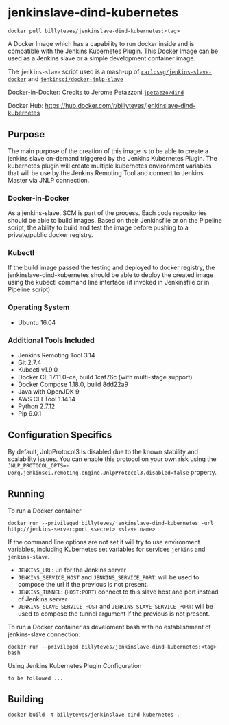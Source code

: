 # jenkinslave-dind-kubernetes

    docker pull billyteves/jenkinslave-dind-kubernetes:<tag>

A Docker Image which has a capability to run docker inside and is compatible with the Jenkins Kubernetes Plugin.
This Docker Image can be used as a Jenkins slave or a simple development container image.

The `jenkins-slave` script used is a mash-up of [`carlossg/jenkins-slave-docker`](https://github.com/carlossg/jenkins-slave-docker)
and [`jenkinsci/docker-jnlp-slave`](https://github.com/jenkinsci/docker-jnlp-slave)

Docker-in-Docker: Credits to Jerome Petazzoni [`jpetazzo/dind`](https://github.com/jpetazzo/dind)

Docker Hub: https://hub.docker.com/r/billyteves/jenkinslave-dind-kubernetes

## Purpose
The main purpose of the creation of this image is to be able to create a jenkins slave on-demand triggered by the Jenkins Kubernetes Plugin. The kubernetes plugin will create multiple kubernetes environment variables that will be use by the Jenkins Remoting Tool and connect to Jenkins Master via JNLP connection.

### Docker-in-Docker
As a jenkins-slave, SCM is part of the process. Each code repositories should be able to build images. Based on their Jenkinsfile or on the Pipeline script, the ability to build and test the image before pushing to a private/public docker registry.

### Kubectl
If the build image passed the testing and deployed to docker registry, the jenkinslave-dind-kubernetes should be able to deploy the created image using the kubectl command line interface (if invoked in Jenkinsfile or in Pipeline script).

### Operating System
* Ubuntu 16.04

### Additional Tools Included
* Jenkins Remoting Tool 3.14
* Git 2.7.4
* Kubectl v1.9.0
* Docker CE 17.11.0-ce, build 1caf76c (with multi-stage support)
* Docker Compose 1.18.0, build 8dd22a9
* Java with OpenJDK 9
* AWS CLI Tool 1.14.14
* Python 2.7.12
* Pip 9.0.1
## Configuration Specifics

By default, JnlpProtocol3 is disabled due to the known stability and scalability issues.
You can enable this protocol on your own risk using the 
<code>JNLP_PROTOCOL_OPTS=-Dorg.jenkinsci.remoting.engine.JnlpProtocol3.disabled=false</code> property.

## Running

To run a Docker container

    docker run --privileged billyteves/jenkinslave-dind-kubernetes -url http://jenkins-server:port <secret> <slave name>

If the command line options are not set it will try to use environment variables,
including Kubernetes set variables for services `jenkins` and `jenkins-slave`.

* `JENKINS_URL`: url for the Jenkins server
* `JENKINS_SERVICE_HOST` and `JENKINS_SERVICE_PORT`: will be used to compose the url if the previous is not present.
* `JENKINS_TUNNEL`: (`HOST:PORT`) connect to this slave host and port instead of Jenkins server
* `JENKINS_SLAVE_SERVICE_HOST` and `JENKINS_SLAVE_SERVICE_PORT`: will be used to compose the tunnel argument if the previous is not present.

To run a Docker container as develoment bash with no establishment of jenkins-slave connection:

    docker run --privileged billyteves/jenkinslave-dind-kubernetes:<tag> bash

Using Jenkins Kubernetes Plugin Configuration

    to be followed ...

## Building

    docker build -t billyteves/jenkinslave-dind-kubernetes .
